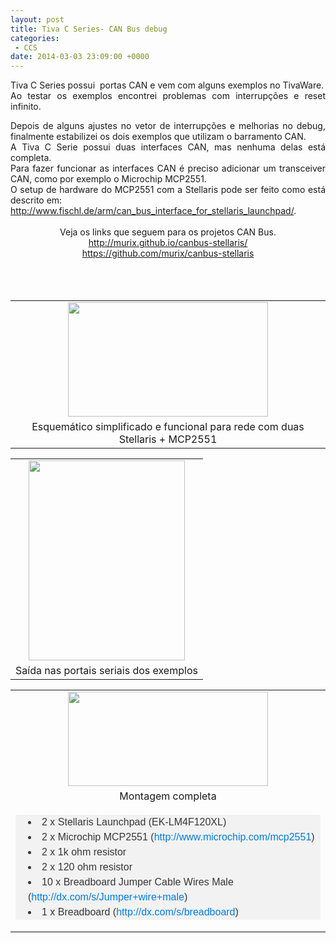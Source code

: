 ```yaml
---
layout: post
title: Tiva C Series- CAN Bus debug
categories:
 - CCS
date: 2014-03-03 23:09:00 +0000
---
```


<div class="separator" style="clear: both; text-align: justify;">
Tiva C Series possui &nbsp;portas CAN e vem com alguns exemplos no TivaWare.</div>

<div class="separator" style="clear: both; text-align: justify;">
Ao testar os exemplos encontrei problemas com interrupções e reset infinito.&nbsp;</div>

<div class="separator" style="clear: both; text-align: justify;">
</div>

<a name="more"></a>  

<div class="separator" style="clear: both; text-align: justify;">
Depois de alguns ajustes no vetor de interrupções e melhorias no debug, finalmente estabilizei os dois exemplos que utilizam o barramento CAN.&nbsp;</div>

<div class="separator" style="clear: both; text-align: justify;">
A Tiva C Serie possui duas interfaces CAN, mas nenhuma delas está completa.&nbsp;</div>

<div class="separator" style="clear: both; text-align: justify;">
Para fazer funcionar as interfaces CAN é preciso adicionar um transceiver CAN, como por exemplo o Microchip MCP2551.&nbsp;</div>

<div class="separator" style="clear: both; text-align: justify;">
O setup de hardware do MCP2551 com a Stellaris pode ser feito como está descrito em:</div>

<div class="separator" style="clear: both; text-align: justify;">
<a href="http://www.fischl.de/arm/can_bus_interface_for_stellaris_launchpad/">http://www.fischl.de/arm/can_bus_interface_for_stellaris_launchpad/</a>. &nbsp;</div>

<div class="separator" style="clear: both; text-align: center;">
<br/></div>

<div class="separator" style="clear: both; text-align: center;">
Veja os links que seguem para os projetos CAN Bus.</div>

<div class="separator" style="clear: both; text-align: center;">
<a href="http://murix.github.io/canbus-stellaris/">http://murix.github.io/canbus-stellaris/</a></div>

<div class="separator" style="clear: both; text-align: center;">
<a href="https://github.com/murix/canbus-stellaris">https://github.com/murix/canbus-stellaris</a></div>

<div class="separator" style="clear: both; text-align: center;">
<br/></div>

<div class="separator" style="clear: both; text-align: center;">
<br/></div>

<div class="separator" style="clear: both; text-align: center;">
<br/></div>

<table align="center" cellpadding="0" cellspacing="0" class="tr-caption-container" style="margin-left: auto; margin-right: auto; text-align: center;"><tbody>
<tr><td style="text-align: center;"><a href="http://2.bp.blogspot.com/-PSm8A1kFT1U/UxUEWASK_XI/AAAAAAAAo_A/czu-PEI0rMA/s1600/canbus-schematic.png" imageanchor="1" style="margin-left: auto; margin-right: auto;"><img border="0" height="183" src="http://2.bp.blogspot.com/-PSm8A1kFT1U/UxUEWASK_XI/AAAAAAAAo_A/czu-PEI0rMA/s1600/canbus-schematic.png" width="320"/></a></td></tr>
<tr><td class="tr-caption" style="text-align: center;">Esquemático simplificado e funcional para rede com duas Stellaris&nbsp;+ MCP2551</td></tr>
</tbody></table>

  

<table align="center" cellpadding="0" cellspacing="0" class="tr-caption-container" style="margin-left: auto; margin-right: auto; text-align: center;"><tbody>
<tr><td style="text-align: center;"><a href="http://2.bp.blogspot.com/-H2V-9FRurjI/UxUEWtJzr8I/AAAAAAAAo_E/dJD1R9L0bNs/s1600/canbus-stellaris-console.JPG" imageanchor="1" style="margin-left: auto; margin-right: auto;"><img border="0" height="320" src="http://2.bp.blogspot.com/-H2V-9FRurjI/UxUEWtJzr8I/AAAAAAAAo_E/dJD1R9L0bNs/s1600/canbus-stellaris-console.JPG" width="250"/></a></td></tr>
<tr><td class="tr-caption" style="text-align: center;">Saída nas portais seriais dos exemplos</td></tr>
</tbody></table>

  

<table align="center" cellpadding="0" cellspacing="0" class="tr-caption-container" style="margin-left: auto; margin-right: auto; text-align: center;"><tbody>
<tr><td style="text-align: center;"><a href="http://1.bp.blogspot.com/-rD6nfz3Dhj4/UxUEYbd2UrI/AAAAAAAAo_Q/2mRNKriCrEs/s1600/canbus-stellaris-mcp2551.jpg" imageanchor="1" style="margin-left: auto; margin-right: auto;"><img border="0" height="151" src="http://1.bp.blogspot.com/-rD6nfz3Dhj4/UxUEYbd2UrI/AAAAAAAAo_Q/2mRNKriCrEs/s1600/canbus-stellaris-mcp2551.jpg" width="320"/></a></td></tr>
<tr><td class="tr-caption" style="text-align: center;">Montagem completa<br/>
<br/>
<ul style="background-color: #f2f2f2; border: 0px; color: #373737; font-family: 'Myriad Pro', Calibri, Helvetica, Arial, sans-serif; font-size: 16px; line-height: 24px; list-style: inside; margin: 0px 0px 15px; padding: 0px 0px 0px 20px; text-align: start; vertical-align: baseline;">
<li style="border: 0px; font-family: inherit; font-size: inherit; font-style: inherit; font-variant: inherit; font-weight: inherit; line-height: inherit; margin: 0px; padding: 0px; vertical-align: baseline;">2 x Stellaris Launchpad (EK-LM4F120XL)</li>
<li style="border: 0px; font-family: inherit; font-size: inherit; font-style: inherit; font-variant: inherit; font-weight: inherit; line-height: inherit; margin: 0px; padding: 0px; vertical-align: baseline;">2 x Microchip MCP2551 (<a href="http://www.microchip.com/mcp2551" style="-webkit-transition: text-shadow 0.5s ease; border: 0px; color: #007edf; font-family: inherit; font-size: inherit; font-style: inherit; font-variant: inherit; font-weight: inherit; line-height: inherit; margin: 0px; padding: 0px; text-decoration: none; text-shadow: none; transition: text-shadow 0.5s ease; vertical-align: baseline;">http://www.microchip.com/mcp2551</a>)</li>
<li style="border: 0px; font-family: inherit; font-size: inherit; font-style: inherit; font-variant: inherit; font-weight: inherit; line-height: inherit; margin: 0px; padding: 0px; vertical-align: baseline;">2 x 1k ohm resistor</li>
<li style="border: 0px; font-family: inherit; font-size: inherit; font-style: inherit; font-variant: inherit; font-weight: inherit; line-height: inherit; margin: 0px; padding: 0px; vertical-align: baseline;">2 x 120 ohm resistor</li>
<li style="border: 0px; font-family: inherit; font-size: inherit; font-style: inherit; font-variant: inherit; font-weight: inherit; line-height: inherit; margin: 0px; padding: 0px; vertical-align: baseline;">10 x Breadboard Jumper Cable Wires Male (<a href="http://dx.com/s/Jumper+wire+male" style="-webkit-transition: text-shadow 0.5s ease; border: 0px; color: #007edf; font-family: inherit; font-size: inherit; font-style: inherit; font-variant: inherit; font-weight: inherit; line-height: inherit; margin: 0px; padding: 0px; text-decoration: none; text-shadow: none; transition: text-shadow 0.5s ease; vertical-align: baseline;">http://dx.com/s/Jumper+wire+male</a>)</li>
<li style="border: 0px; font-family: inherit; font-size: inherit; font-style: inherit; font-variant: inherit; font-weight: inherit; line-height: inherit; margin: 0px; padding: 0px; vertical-align: baseline;">1 x Breadboard (<a href="http://dx.com/s/breadboard" style="-webkit-transition: text-shadow 0.5s ease; border: 0px; color: #007edf; font-family: inherit; font-size: inherit; font-style: inherit; font-variant: inherit; font-weight: inherit; line-height: inherit; margin: 0px; padding: 0px; text-decoration: none; text-shadow: none; transition: text-shadow 0.5s ease; vertical-align: baseline;">http://dx.com/s/breadboard</a>)</li>
</ul>
</td></tr>
</tbody></table>

  